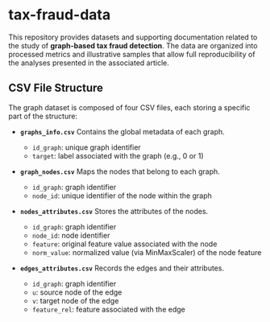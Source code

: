 # tax-fraud-data
This repository provides datasets and supporting documentation related to the study of **graph-based tax fraud detection**.   The data are organized into processed metrics and illustrative samples that allow full reproducibility of the analyses presented in the associated article.

## CSV File Structure

The graph dataset is composed of four CSV files, each storing a specific part of the structure:

* **`graphs_info.csv`**
  Contains the global metadata of each graph.

  * `id_graph`: unique graph identifier
  * `target`: label associated with the graph (e.g., 0 or 1)

* **`graph_nodes.csv`**
  Maps the nodes that belong to each graph.

  * `id_graph`: graph identifier
  * `node_id`: unique identifier of the node within the graph

* **`nodes_attributes.csv`**
  Stores the attributes of the nodes.

  * `id_graph`: graph identifier
  * `node_id`: node identifier
  * `feature`: original feature value associated with the node
  * `norm_value`: normalized value (via MinMaxScaler) of the node feature

* **`edges_attributes.csv`**
  Records the edges and their attributes.

  * `id_graph`: graph identifier
  * `u`: source node of the edge
  * `v`: target node of the edge
  * `feature_rel`: feature associated with the edge

